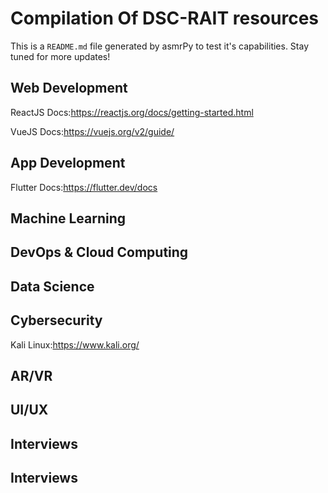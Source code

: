 



# Compilation Of DSC-RAIT resources


This is a ``README.md`` file generated by asmrPy to test it's capabilities. Stay tuned for more updates!
## Web Development


ReactJS Docs:https://reactjs.org/docs/getting-started.html

VueJS Docs:https://vuejs.org/v2/guide/
## App Development


Flutter Docs:https://flutter.dev/docs
## Machine Learning

## DevOps & Cloud Computing

## Data Science

## Cybersecurity


Kali Linux:https://www.kali.org/
## AR/VR

## UI/UX

## Interviews

## Interviews
